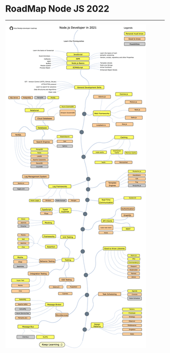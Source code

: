 # RoadMap Node JS 2022
---

![](https://raw.githubusercontent.com/aliyr/Nodejs-Developer-Roadmap/master/Node.js-developer-roadmap.png)